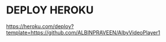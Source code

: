 # DEPLOY HEROKU

https://heroku.com/deploy?template=https://github.com/ALBINPRAVEEN/AlbyVideoPlayer1
